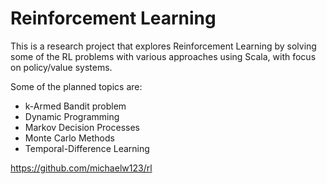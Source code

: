 # Reinforcement Learning
This is a research project that explores Reinforcement Learning by solving some of the RL problems with various approaches using Scala, with focus on policy/value systems.

Some of the planned topics are:
* k-Armed Bandit problem
* Dynamic Programming 
* Markov Decision Processes
* Monte Carlo Methods
* Temporal-Difference Learning


https://github.com/michaelw123/rl

